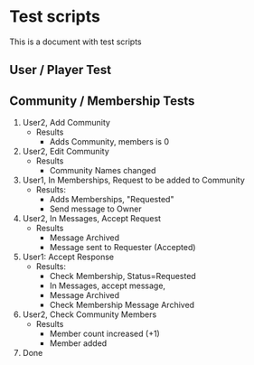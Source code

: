 # Test scripts 
This is a document with test scripts

## User / Player Test 

## Community / Membership Tests

1. User2, Add Community 
   - Results 
      - Adds Community, members is 0
1. User2, Edit Community
   - Results 
     - Community Names changed
1. User1, In Memberships, Request to be added to Community 
   - Results: 
      - Adds Memberships, "Requested"
      - Send message to Owner
1. User2, In Messages, Accept Request
    - Results 
      - Message Archived
      - Message sent to Requester (Accepted) 
1. User1: Accept Response 
   - Results: 
     - Check Membership, Status=Requested 
     - In Messages, accept message,
     - Message Archived
     - Check Membership Message Archived
1. User2, Check Community Members 
   - Results 
     - Member count increased (+1)
     - Member added
1. Done 